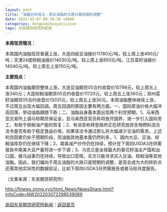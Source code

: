 ```yaml
---
layout: post
title: "油脂分析观点：周五油脂的大跌只是短期的调整"
date: 2022-03-07 09:39:50 +0800
categories: dongwuqihuoyanjiusuo
tags: 东吴期货研究所新闻
---
```

<p><strong>本周现货情况：</strong></p>
 <p>本周国内油脂现货普遍上涨，大连四级豆油报价11780元/吨，较上周上涨490元/吨；天津24度棕榈油报价14030元/吨，较上周上涨850元/吨，江苏菜籽油报价14040元/吨，较上周五上涨150元/吨。</p>
 <p><strong>主要观点：</strong></p>
 <p>本周国内油脂期货整体上涨，大连豆油期货05合约收盘价10798元，较上周五上涨340元；大连棕榈油期货05合约收盘价11720元，较上周五上涨360元；郑州菜籽油期货05合约收盘价13031元，较上周五上涨30元。本周油脂整体继续上涨，不过周五出现大幅回调。周五回调的原因主要有两方面，一、国际原油价格大幅冲高回落，带动油脂跟随下跌；二、油脂自身基本面出现两个利空预期，1、马来西亚交易所上调马棕期货保证金，且马来西亚官员称将放开国界，进一步引入国际劳工，有助于棕榈油产能的恢复；2、有消息称拜登政府正在研究放弃生物燃料混合法令是否有助于稳定食品价格，如果该法令通过那么将大幅减少豆油的需求。上述利空因素仍处于预期阶段，而油脂其他基本面仍然利多，1、国内大豆、豆油、棕榈油库存仍在继续下降；2、南美减产炒作仍在持续，预计在下周四USDA3月供需报告中南美大豆产量将进一步下调；3、乌克兰是全球最大的葵花籽油主产国和出口国，俄乌战事仍在持续，导致出口受阻，买方只能寻求买入豆油、棕榈油等其他油脂。因此，我们偏向于周五油脂的大跌只是短期的调整，是否会成为大的转折点还需其他实际性的数据验证，比如下周四USDA3月供需报告或者马棕月度报告。</p><p class="em_media">（文章来源：东吴期货研究所）</p>

<http://finews.zning.xyz/html_News/NewsShare.html?infoCode=NW202203072298539089>

[返回东吴期货研究所新闻](//finews.withounder.com/category/dongwuqihuoyanjiusuo.html)｜[返回首页](//finews.withounder.com/)
